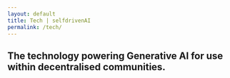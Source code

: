 ```yaml
---
layout: default
title: Tech | selfdrivenAI
permalink: /tech/
---
```


## The technology powering Generative AI for use within decentralised communities.